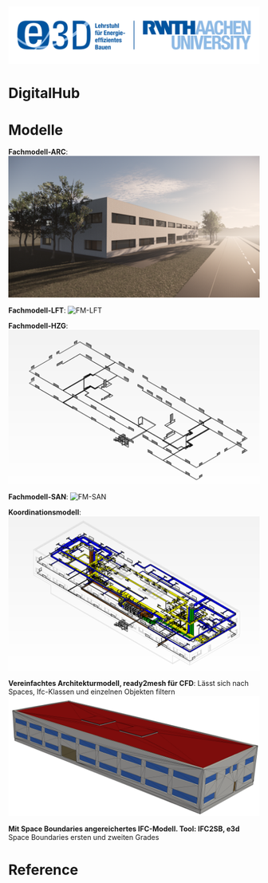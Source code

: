![RWTH Aachen University, E3D](./Resources/Images/E3D_Logo.png)

# DigitalHub




# Modelle

**Fachmodell-ARC**:
![FM-ARC](./Resources/Images/Architektur.png)

**Fachmodell-LFT**:
![FM-LFT](./Resources/Images/lüftung.PNG)

**Fachmodell-HZG**:
![FM-HZG](./Resources/Images/Heizung.PNG)

**Fachmodell-SAN**:
![FM-SAN](./Resources/Images/sanitär.PNG)

**Koordinationsmodell**:
![KM](./Resources/Images/koordination.PNG)

**Vereinfachtes Architekturmodell, ready2mesh für CFD**:
Lässt sich nach Spaces, Ifc-Klassen und einzelnen Objekten filtern
![FM-ARC-STL](./Resources/Images/stl.png)

**Mit Space Boundaries angereichertes IFC-Modell. Tool: IFC2SB, e3d**  
Space Boundaries ersten und zweiten Grades

# Reference
